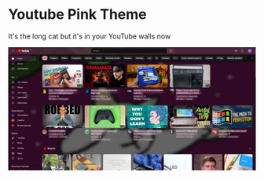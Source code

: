# Youtube Pink Theme

It's the long cat but it's in your YouTube walls now

![alt text](https://github.com/flumiie/Youtube-Pink-Theme/blob/main/screenshot.jpg)

